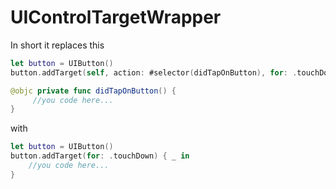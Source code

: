 # UIControlTargetWrapper

In short it replaces this 
```Swift 
let button = UIButton()
button.addTarget(self, action: #selector(didTapOnButton), for: .touchDown)

@objc private func didTapOnButton() {
     //you code here...
}
```

with 
```Swift 
let button = UIButton()
button.addTarget(for: .touchDown) { _ in
    //you code here...
}
```
